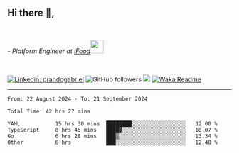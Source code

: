 <h2>Hi there  👋,</h2> </br>

<p><em>- Platform Engineer at <a href="https://www.ifood.com.br/">iFood</a><img src="https://media.giphy.com/media/WUlplcMpOCEmTGBtBW/giphy.gif" width="30"> 
</em></p></br>


[![Linkedin: prandogabriel](https://img.shields.io/badge/-prandogabriel-blue?style=flat-square&logo=Linkedin&logoColor=white&link=https://www.linkedin.com/in/prandogabriel/)](https://www.linkedin.com/in/prandogabriel)
![GitHub followers](https://img.shields.io/github/followers/prandogabriel?label=Follow&style=social)
![](https://visitor-badge.glitch.me/badge?page_id=prandogabriel.prandogabriel)
[![Waka Readme](https://github.com/prandogabriel/prandogabriel/actions/workflows/update-stats.yml.yml/badge.svg)](https://github.com/prandogabriel/prandogabriel/actions/workflows/update-stats.yml.yml)

---

<!--START_SECTION:waka-->

```golang
From: 22 August 2024 - To: 21 September 2024

Total Time: 42 hrs 27 mins

YAML           15 hrs 30 mins  ████████░░░░░░░░░░░░░░░░░   32.00 %
TypeScript     8 hrs 45 mins   ████▓░░░░░░░░░░░░░░░░░░░░   18.07 %
Go             6 hrs 28 mins   ███▒░░░░░░░░░░░░░░░░░░░░░   13.34 %
Other          6 hrs           ███░░░░░░░░░░░░░░░░░░░░░░   12.40 %
```

<!--END_SECTION:waka-->
